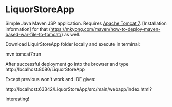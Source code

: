 # LiquorStoreApp

Simple Java Maven JSP application. Requires [Apache Tomcat 7](https://tomcat.apache.org/download-70.cgi). [Installation information] for that (https://mkyong.com/maven/how-to-deploy-maven-based-war-file-to-tomcat/) as well.

Download LiquirStoreApp folder locally and execute in terminal:         

mvn tomcat7:run

After successful deployment go into the browser and type http://localhost:8080/LiquorStoreApp

Except previous won't work and IDE gives:

http://localhost:63342/LiquorStoreApp/src/main/webapp/index.html?

Interesting!
